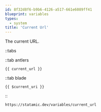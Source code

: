 ```yaml
---
id: 8f32d8f6-b9b6-4126-a517-661e6089ff41
blueprint: variables
types:
  - system
title: 'Current Url'
---
```

The current URL.

::tabs

::tab antlers
```antlers
{{ current_url }}
```
::tab blade
```blade
{{ $current_uri }}
```
::

```html
https://statamic.dev/variables/current_url
```
